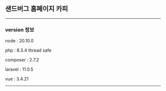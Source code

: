 ## 샌드버그 홈페이지 카피
---


### version 정보


node : 20.10.0

php : 8.3.4 thread safe

composer : 2.7.2

laravel : 11.0.5

vue : 3.4.21

---